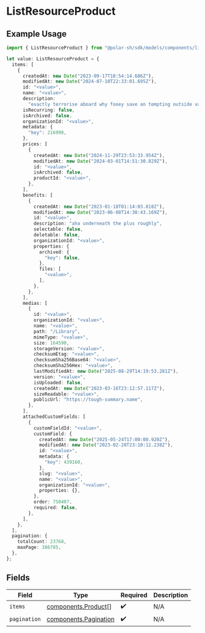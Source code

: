 # ListResourceProduct

## Example Usage

```typescript
import { ListResourceProduct } from "@polar-sh/sdk/models/components/listresourceproduct.js";

let value: ListResourceProduct = {
  items: [
    {
      createdAt: new Date("2023-09-17T18:54:14.686Z"),
      modifiedAt: new Date("2024-07-10T22:33:01.695Z"),
      id: "<value>",
      name: "<value>",
      description:
        "exactly terrorise aboard why fooey save an tempting outside vastly",
      isRecurring: false,
      isArchived: false,
      organizationId: "<value>",
      metadata: {
        "key": 216998,
      },
      prices: [
        {
          createdAt: new Date("2024-11-29T23:53:33.954Z"),
          modifiedAt: new Date("2024-03-01T14:51:30.829Z"),
          id: "<value>",
          isArchived: false,
          productId: "<value>",
        },
      ],
      benefits: [
        {
          createdAt: new Date("2023-01-18T01:14:03.818Z"),
          modifiedAt: new Date("2023-06-08T14:30:43.169Z"),
          id: "<value>",
          description: "aha underneath the plus roughly",
          selectable: false,
          deletable: false,
          organizationId: "<value>",
          properties: {
            archived: {
              "key": false,
            },
            files: [
              "<value>",
            ],
          },
        },
      ],
      medias: [
        {
          id: "<value>",
          organizationId: "<value>",
          name: "<value>",
          path: "/Library",
          mimeType: "<value>",
          size: 164590,
          storageVersion: "<value>",
          checksumEtag: "<value>",
          checksumSha256Base64: "<value>",
          checksumSha256Hex: "<value>",
          lastModifiedAt: new Date("2025-08-29T14:19:53.281Z"),
          version: "<value>",
          isUploaded: false,
          createdAt: new Date("2023-03-16T23:12:57.117Z"),
          sizeReadable: "<value>",
          publicUrl: "https://tough-summary.name",
        },
      ],
      attachedCustomFields: [
        {
          customFieldId: "<value>",
          customField: {
            createdAt: new Date("2025-05-24T17:00:00.920Z"),
            modifiedAt: new Date("2023-02-28T23:10:12.238Z"),
            id: "<value>",
            metadata: {
              "key": 439160,
            },
            slug: "<value>",
            name: "<value>",
            organizationId: "<value>",
            properties: {},
          },
          order: 750407,
          required: false,
        },
      ],
    },
  ],
  pagination: {
    totalCount: 23768,
    maxPage: 386785,
  },
};
```

## Fields

| Field                                                          | Type                                                           | Required                                                       | Description                                                    |
| -------------------------------------------------------------- | -------------------------------------------------------------- | -------------------------------------------------------------- | -------------------------------------------------------------- |
| `items`                                                        | [components.Product](../../models/components/product.md)[]     | :heavy_check_mark:                                             | N/A                                                            |
| `pagination`                                                   | [components.Pagination](../../models/components/pagination.md) | :heavy_check_mark:                                             | N/A                                                            |